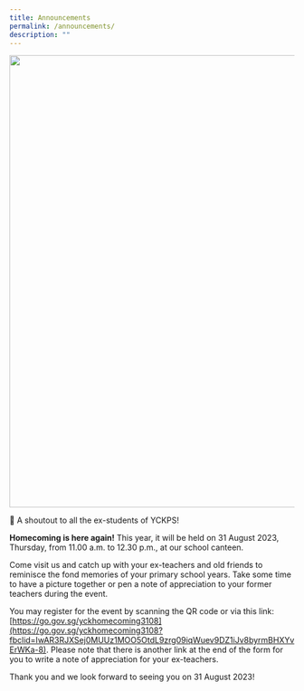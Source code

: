 ```yaml
---
title: Announcements
permalink: /announcements/
description: ""
---
```

<img src="/images/2023/2023%20homecoming%20banner_design%203.jpg" style="width:800px;height:auto;" align="center">

📣 A shoutout to all the ex-students of YCKPS!

**Homecoming is here again!** This year, it will be held on 31 August 2023, Thursday, from 11.00 a.m. to 12.30 p.m., at our school canteen.

Come visit us and catch up with your ex-teachers and old friends to reminisce the fond memories of your primary school years. Take some time to have a picture together or pen a note of appreciation to your former teachers during the event.

You may register for the event by scanning the QR code or via this link: [https://go.gov.sg/yckhomecoming3108](https://go.gov.sg/yckhomecoming3108?fbclid=IwAR3RJXSej0MUUz1MOO5OtdL9zrg09iqWuev9DZ1iJv8byrmBHXYvErWKa-8). Please note that there is another link at the end of the form for you to write a note of appreciation for your ex-teachers.

Thank you and we look forward to seeing you on 31 August 2023!